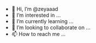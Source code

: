 - 👋 Hi, I’m @zeyaaad
- 👀 I’m interested in ...
- 🌱 I’m currently learning ...
- 💞️ I’m looking to collaborate on ...
- 📫 How to reach me ...

<!---
zeyaaad/zeyaaad is a ✨ special ✨ repository because its `README.md` (this file) appears on your GitHub profile.
You can click the Preview link to take a look at your changes.
--- 
